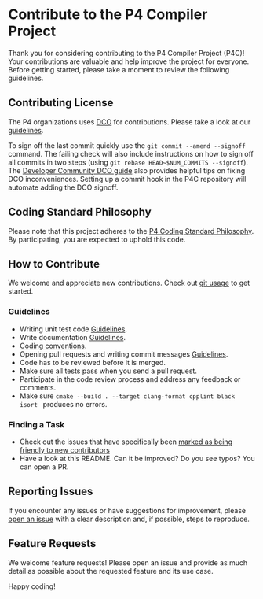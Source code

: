 # Contribute to the P4 Compiler Project

Thank you for considering contributing to the P4 Compiler Project (P4C)! Your contributions are valuable and help improve the project for everyone. Before getting started, please take a moment to review the following guidelines.

## Contributing License
The P4 organizations uses [DCO](https://en.wikipedia.org/wiki/Developer_Certificate_of_Origin) for contributions. Please take a look at our [guidelines](https://github.com/p4lang/governance/wiki/P4-DCO-Guidelines).

To sign off the last commit quickly use the `git commit --amend --signoff` command. The failing check will also include instructions on how to sign off all commits in two steps (using `git rebase HEAD~$NUM_COMMITS --signoff`). The [Developer Community DCO guide](https://github.com/src-d/guide/blob/master/developer-community/fix-DCO.md#dco-is-missing) also provides helpful tips on fixing DCO inconveniences. Setting up a commit hook in the P4C repository will automate adding the DCO signoff.

## Coding Standard Philosophy

Please note that this project adheres to the [P4 Coding Standard Philosophy](https://github.com/p4lang/p4c/blob/main/docs/CodingStandardPhilosophy.md). By participating, you are expected to uphold this code. 

## How to Contribute
We welcome and appreciate new contributions. Check out [git usage](https://github.com/p4lang/p4c/tree/main/docs#git-usage) to get started.

### Guidelines 

* Writing unit test code [Guidelines](https://github.com/p4lang/p4c/tree/main/docs#adding-new-test-data).
* Write documentation [Guidelines](https://github.com/p4lang/p4c/tree/main/docs#writing-documentation).
* [Coding conventions](https://github.com/p4lang/p4c/tree/main/docs#coding-conventions).
* Opening pull requests and writing commit messages [Guidelines](https://github.com/p4lang/p4c/blob/main/docs/CodingStandardPhilosophy.md#Git-commits-and-pull-requests).
* Code has to be reviewed before it is merged.
* Make sure all tests pass when you send a pull request.
* Participate in the code review process and address any feedback or comments.
* Make sure `cmake --build . --target clang-format cpplint black isort
` produces no errors.

### Finding a Task
- Check out the issues that have specifically been [marked as being friendly to new contributors](https://github.com/p4lang/p4c/issues?q=is%3Aopen+is%3Aissue+label%3Agood-first-issue)
- Have a look at this README. Can it be improved? Do you see typos? You can open a PR.

## Reporting Issues
If you encounter any issues or have suggestions for improvement, please [open an issue](https://github.com/p4lang/p4c/issues) with a clear description and, if possible, steps to reproduce.

## Feature Requests
We welcome feature requests! Please open an issue and provide as much detail as possible about the requested feature and its use case.

Happy coding!

